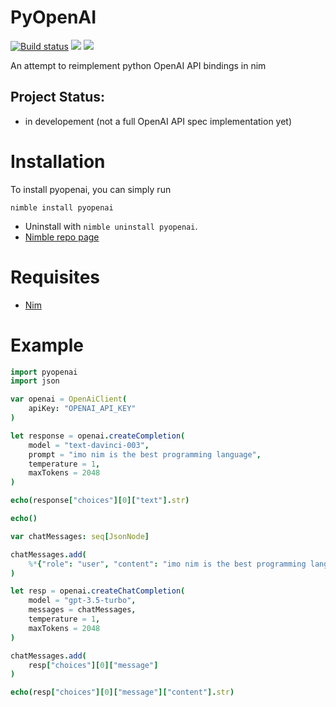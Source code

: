 # PyOpenAI

[![Build status](https://github.com/HACCKKER/pyopenai/workflows/Build/badge.svg)](https://github.com/HACCKKER/pyopenai/actions)
![](https://img.shields.io/github/languages/top/HACCKKER/pyopenai?style=flat)
![](https://img.shields.io/github/languages/code-size/HACCKKER/pyopenai?style=flat)

An attempt to reimplement python OpenAI API bindings in nim

## Project Status:
- in developement (not a full OpenAI API spec implementation yet)

# Installation
To install pyopenai, you can simply run
```
nimble install pyopenai
```
- Uninstall with `nimble uninstall pyopenai`.
- [Nimble repo page](https://nimble.directory/pkg/)

# Requisites

- [Nim](https://nim-lang.org)

# Example
```nim
import pyopenai
import json

var openai = OpenAiClient(
    apiKey: "OPENAI_API_KEY"
)

let response = openai.createCompletion(
    model = "text-davinci-003",
    prompt = "imo nim is the best programming language",
    temperature = 1,
    maxTokens = 2048
)

echo(response["choices"][0]["text"].str)

echo()

var chatMessages: seq[JsonNode]

chatMessages.add(
    %*{"role": "user", "content": "imo nim is the best programming language"}
)

let resp = openai.createChatCompletion(
    model = "gpt-3.5-turbo",
    messages = chatMessages,
    temperature = 1,
    maxTokens = 2048
)

chatMessages.add(
    resp["choices"][0]["message"]
)

echo(resp["choices"][0]["message"]["content"].str)
```